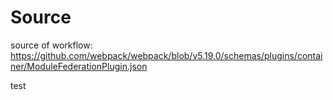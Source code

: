 # Source 
source of workflow: https://github.com/webpack/webpack/blob/v5.19.0/schemas/plugins/container/ModuleFederationPlugin.json

test
